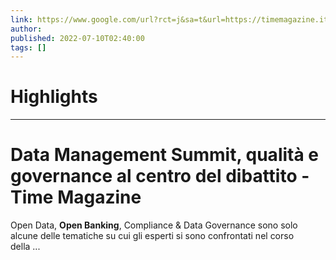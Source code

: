 ```yaml
---
link: https://www.google.com/url?rct=j&sa=t&url=https://timemagazine.it/posts/data-management-summit-qualita-e-governance-al-centro-del-dibattito&ct=ga&cd=CAIyHzVmNjkxZDEzNTU2NWU1MTc6Y29tLmJyOnB0OkJSOkw&usg=AOvVaw0_05PWTsr86NWjFIFlyRDv
author:  
published: 2022-07-10T02:40:00
tags: []
---
```

# Highlights


---
# Data Management Summit, qualità e governance al centro del dibattito - Time Magazine
Open Data, **Open Banking**, Compliance & Data Governance sono solo alcune delle tematiche su cui gli esperti si sono confrontati nel corso della ...